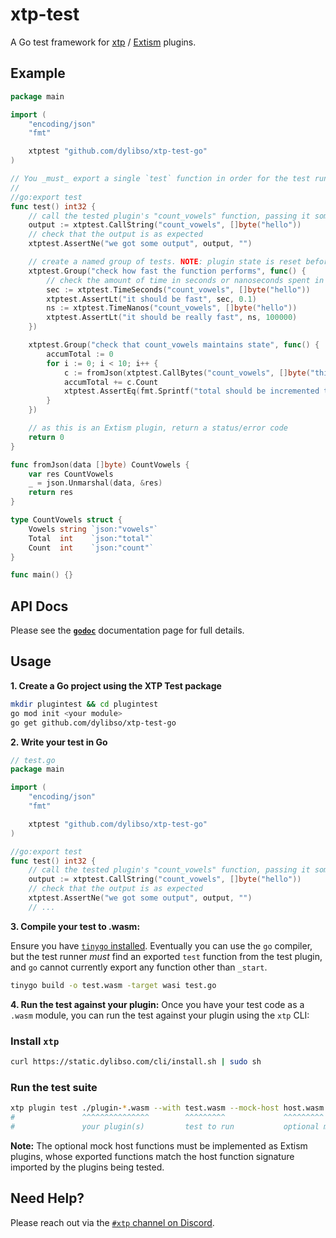 # xtp-test

A Go test framework for [xtp](https://getxtp.com) / [Extism](https://extism.org)
plugins.

## Example

```go
package main

import (
	"encoding/json"
	"fmt"

	xtptest "github.com/dylibso/xtp-test-go"
)

// You _must_ export a single `test` function in order for the test runner to call something
//
//go:export test
func test() int32 {
	// call the tested plugin's "count_vowels" function, passing it some data
	output := xtptest.CallString("count_vowels", []byte("hello"))
	// check that the output is as expected
	xtptest.AssertNe("we got some output", output, "")

	// create a named group of tests. NOTE: plugin state is reset before and after the group runs.
	xtptest.Group("check how fast the function performs", func() {
		// check the amount of time in seconds or nanoseconds spent in the plugin function.
		sec := xtptest.TimeSeconds("count_vowels", []byte("hello"))
		xtptest.AssertLt("it should be fast", sec, 0.1)
		ns := xtptest.TimeNanos("count_vowels", []byte("hello"))
		xtptest.AssertLt("it should be really fast", ns, 100000)
	})

	xtptest.Group("check that count_vowels maintains state", func() {
		accumTotal := 0
		for i := 0; i < 10; i++ {
			c := fromJson(xtptest.CallBytes("count_vowels", []byte("this is a test")))
			accumTotal += c.Count
			xtptest.AssertEq(fmt.Sprintf("total should be incremented to: %d", accumTotal), c.Total, accumTotal)
		}
	})

	// as this is an Extism plugin, return a status/error code
	return 0
}

func fromJson(data []byte) CountVowels {
	var res CountVowels
	_ = json.Unmarshal(data, &res)
	return res
}

type CountVowels struct {
	Vowels string `json:"vowels"`
	Total  int    `json:"total"`
	Count  int    `json:"count"`
}

func main() {}
```

## API Docs

Please see the [**`godoc`**](https://pkg.go.dev/github.com/dylibso/xtp-test-go)
documentation page for full details.

## Usage

**1. Create a Go project using the XTP Test package**

```sh
mkdir plugintest && cd plugintest
go mod init <your module>
go get github.com/dylibso/xtp-test-go
```

**2. Write your test in Go**

```go
// test.go
package main

import (
	"encoding/json"
	"fmt"

	xtptest "github.com/dylibso/xtp-test-go"
)

//go:export test
func test() int32 {
    // call the tested plugin's "count_vowels" function, passing it some data
	output := xtptest.CallString("count_vowels", []byte("hello"))
    // check that the output is as expected
	xtptest.AssertNe("we got some output", output, "")
    // ...
```

**3. Compile your test to .wasm:**

Ensure you have
[`tinygo` installed](https://tinygo.org/getting-started/install/). Eventually
you can use the `go` compiler, but the test runner _must_ find an exported
`test` function from the test plugin, and `go` cannot currently export any
function other than `_start`.

```sh
tinygo build -o test.wasm -target wasi test.go
```

**4. Run the test against your plugin:** Once you have your test code as a
`.wasm` module, you can run the test against your plugin using the `xtp` CLI:

### Install `xtp`

```sh
curl https://static.dylibso.com/cli/install.sh | sudo sh
```

### Run the test suite

```sh
xtp plugin test ./plugin-*.wasm --with test.wasm --mock-host host.wasm
#               ^^^^^^^^^^^^^^^        ^^^^^^^^^             ^^^^^^^^^
#               your plugin(s)         test to run           optional mock host functions
```

**Note:** The optional mock host functions must be implemented as Extism
plugins, whose exported functions match the host function signature imported by
the plugins being tested.

## Need Help?

Please reach out via the
[`#xtp` channel on Discord](https://discord.com/channels/1011124058408112148/1220464672784908358).
